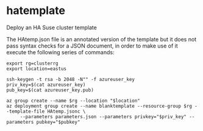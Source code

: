 # hatemplate

Deploy an HA Suse cluster template 


The HAtemp.json file is an annotated version of the template but it does not pass syntax checks for a JSON document, in order to make use of it execute the following series of commands:

```
export rg=clusterrg
export location=eastus

ssh-keygen -t rsa -b 2048 -N"" -f azureuser_key
priv_key=$(cat azureuser_key)
pub_key=$(cat azureuser_key.pub)

az group create --name $rg --location "$location"
az deployment group create --name blanktemplate --resource-group $rg --template-file HAtemp.jsonc \
     --parameters parameters.json --parameters privkey="$priv_key" --parameters pubkey="$pubkey"
```
